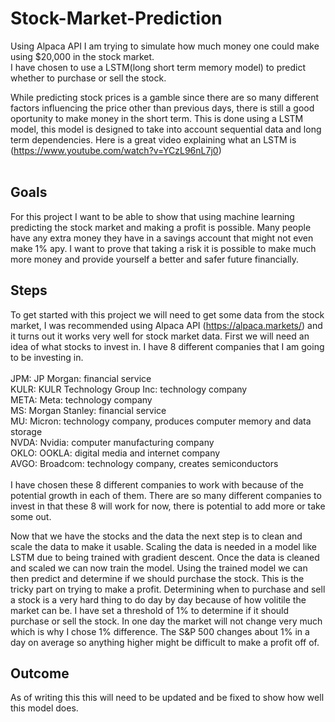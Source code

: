 # Stock-Market-Prediction
Using Alpaca API I am trying to simulate how much money one could make using $20,000 in the stock market. <br>
I have chosen to use a LSTM(long short term memory model) to predict whether to purchase or sell the stock. <br>



While predicting stock prices is a gamble since there are so many different factors influencing the price other than previous days, there is still a good oportunity to make money in the short term. This is done using a LSTM model, this model is designed to take into account sequential data and long term dependencies. Here is a great video explaining what an LSTM is (https://www.youtube.com/watch?v=YCzL96nL7j0)
<br> <br>

## Goals
For this project I want to be able to show that using machine learning predicting the stock market and making a profit is possible. Many people have any extra money they have in a savings account that might not even make 1% apy. I want to prove that taking a risk it is possible to make much more money and provide yourself a better and safer future financially.

## Steps
To get started with this project we will need to get some data from the stock market, I was recommended using Alpaca API (https://alpaca.markets/) and it turns out it works very well for stock market data. First we will need an idea of what stocks to invest in. 
I have 8 different companies that I am going to be investing in. 
<br> <br>
JPM: JP Morgan: financial service <br>
KULR: KULR Technology Group Inc: technology company <br>
META: Meta: technology company <br>
MS: Morgan Stanley: financial service <br> 
MU: Micron: technology company, produces computer memory and data storage <br>
NVDA: Nvidia: computer manufacturing company <br>
OKLO: OOKLA: digital media and internet company <br>
AVGO: Broadcom: technology company, creates semiconductors <br> <br>
I have chosen these 8 different companies to work with because of the potential growth in each of them. There are so many different companies to invest in that these 8 will work for now, there is potential to add more or take some out. 

Now that we have the stocks and the data the next step is to clean and scale the data to make it usable. Scaling the data is needed in a model like LSTM due to being trained with gradient descent. Once the data is cleaned and scaled we can now train the model. 
Using the trained model we can then predict and determine if we should purchase the stock. This is the tricky part on trying to make a profit. Determining when to purchase and sell a stock is a very hard thing to do day by day because of how volitile the market can be. I have set a threshold of 1% to determine if it should purchase or sell the stock. In one day the market will not change very much which is why I chose 1% difference. The S&P 500 changes about 1% in a day on average so anything higher might be difficult to make a profit off of. 

## Outcome
As of writing this this will need to be updated and be fixed to show how well this model does. 


